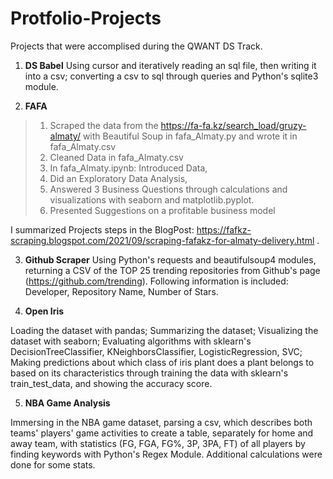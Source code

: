 # Protfolio-Projects

Projects that were accomplised during the QWANT DS Track.

1. **DS Babel**
Using cursor and iteratively reading an sql file, then writing it into a csv; converting a csv to sql through queries and Python's sqlite3 module.

2. **FAFA** 

>1.	Scraped the data from the https://fa-fa.kz/search_load/gruzy-almaty/ with Beautiful Soup in fafa_Almaty.py and wrote it in fafa_Almaty.csv
>2.	Cleaned Data in fafa_Almaty.csv
>3.	In fafa_Almaty.ipynb: Introduced Data,
>4.	Did an Exploratory Data Analysis, 
>5.	Answered 3 Business Questions through calculations and visualizations with seaborn and matplotlib.pyplot.
>6.	Presented Suggestions on a profitable business model

I summarized Projects steps in the BlogPost: https://fafkz-scraping.blogspot.com/2021/09/scraping-fafakz-for-almaty-delivery.html .

3. **Github Scraper**
Using Python's requests and beautifulsoup4 modules, returning a CSV of the TOP 25 trending repositories from Github's page (https://github.com/trending). Following information is included: Developer, Repository Name, Number of Stars.

4. **Open Iris**

Loading the dataset with pandas; Summarizing the dataset; Visualizing the dataset with seaborn; Evaluating algorithms with sklearn's DecisionTreeClassifier, KNeighborsClassifier, LogisticRegression, SVC; Making predictions about which class of iris plant does a plant belongs to based on its characteristics through training the data with sklearn's train_test_data, and showing the accuracy score.

5. **NBA Game Analysis**

Immersing in the NBA game dataset, parsing a csv, which describes both teams' players' game activities to
create a table, separately for home and away team, with statistics (FG, FGA, FG%, 3P, 3PA, FT) of all players by finding keywords with Python's Regex Module. Additional calculations were done for some stats.
